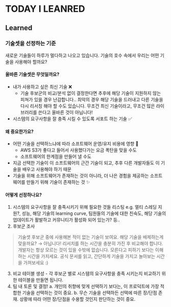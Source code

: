 # TODAY I LEANRED

## Learned

### 기술셋을 선정하는 기준

새로운 기술들이 하루가 멀다하고 나오고 있습니다.
기술의 호수 속에서 우리는 어떤 기술을 사용해야 할까요?

#### 올바른 기술셋은 무엇일까요?

- 내가 사용하고 싶은 최신 기술 ❌
    - 기술 후보군의 비교/분석 없이 결정한다면 추후에 해당 기술이 지원하지 않는 피쳐가 있을 경우 난감합니다.. 최악의 경우 해당 기술을 드러내고 다른 기술을 다시 리서칭 해야 할 수도 있습니다. 무조건 최신 기술이라고, 무조건 많은 라이브러리를 쓴다고 올바른 것이 아닙니다!
- 시스템의 요구사항을 잘 충족 시킬 수 있도록 서포트 하는 기술 ✅

#### 왜 중요한가요?

- 어떤 기술을 선택하느냐에 따라 소프트웨어 운영/유지 비용에 영향 🔺
    - AWS S3가 좋다고 들어서 사용했다가는 요금 폭탄을 맞을 수도
    - 소프트웨어의 한계점을 만들어 낼 수도
- 지금 선택한 기술이 이 소프트웨어의 근간 기술이 되고, 추후 다른 개발자들도 이 기술을 배우고 사용해야 하기 때문
- 기술을 위해 소프트웨어가 존재하는 것이 아니라, 더 나은 경험을 제공하는 소프트웨어를 만들기 위해 기술이 존재하는 것 ✨

#### 어떻게 선정하나요?

1. 시스템의 요구사항을 잘 충족시키기 위해 필요한 것들 리스팅
    e.g. 멀티 스레딩 지원?, 성능, 해당 기술의 learning curve, 팀원들의 기술에 대한 친숙도, 해당 기술의 업데이트가 활발하고 커뮤니티가 활성화 되어 있는가? 등..
2. 후보군 조사

> 기술셋 후보군 중에 사용해본 적이 없는 기술이 보여요. 해당 기술을 배제하는게 맞을까요? → 아닙니다! 리서치를 하는 시간을 충분히 가진 후 비교해야 합니다. 개발자는 항상 모르는 것이 있을 수밖에 없습니다. 모른다고 피하기 보다는 이해하는 시간을 가지세요. 공식 문서를 읽고, 간단하게 기술을 가지고 놀아보는 시간을 가져보세요 :)

3. 비교 테이블 생성 - 각 후보군 별로 시스템의 요구사항을 충족 시키는지 비교하기 위한 테이블을 만들면 됩니다.
4. 팀 내 토론 및 결정!
    a. 개인의 취향에 맞게 선택하기 보다는, 이 프로덕트에 가장 적합한 기술을 선택하는 것이 중요.
    b. 무슨 기술을 선택하든 선택에 따른 장/단점 존재. 상황에 따라 어떤 장/단점을 수용할 것인지 판단하는 것이 중요.

